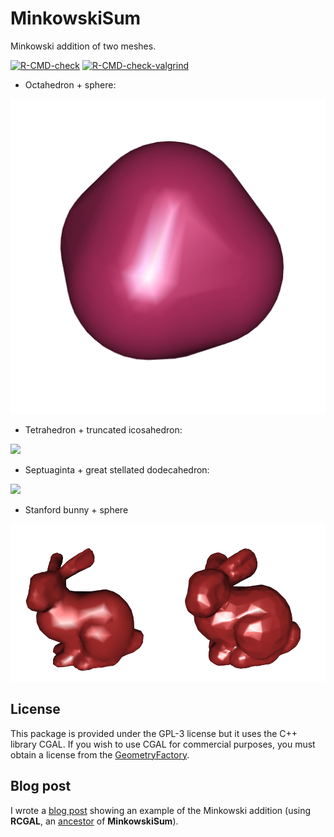 # MinkowskiSum

Minkowski addition of two meshes.

<!-- badges: start -->
[![R-CMD-check](https://github.com/stla/MinkowskiSum/actions/workflows/R-CMD-check.yaml/badge.svg)](https://github.com/stla/MinkowskiSum/actions/workflows/R-CMD-check.yaml)
[![R-CMD-check-valgrind](https://github.com/stla/MinkowskiSum/actions/workflows/R-CMD-check-valgrind.yaml/badge.svg)](https://github.com/stla/MinkowskiSum/actions/workflows/R-CMD-check-valgrind.yaml)
<!-- badges: end -->

- Octahedron + sphere:

![](https://raw.githubusercontent.com/stla/MeshesOperations/master/inst/screenshots/OctahedronPlusSphere.gif)

- Tetrahedron + truncated icosahedron:

![](https://raw.githubusercontent.com/stla/MeshesOperations/master/inst/screenshots/TetrahedronPlusTruncatedIcosahedron.gif)

- Septuaginta + great stellated dodecahedron:

![](https://raw.githubusercontent.com/stla/MinkowskiSum/main/inst/screenshots/septuaginta_gsdodecahedron.gif)

- Stanford bunny + sphere

![](https://raw.githubusercontent.com/stla/MinkowskiSum/main/inst/screenshots/bunny.png)



## License

This package is provided under the GPL-3 license but it uses the C++ library 
CGAL. If you wish to use CGAL for commercial purposes, you must obtain a 
license from the [GeometryFactory](https://geometryfactory.com).


## Blog post

I wrote a 
[blog post](https://laustep.github.io/stlahblog/posts/MinkowskiSumLeonardo.html) 
showing an example of the Minkowski addition (using **RCGAL**, an 
[ancestor](https://laustep.github.io/stlahblog/posts/splittingRCGAL.html) 
of **MinkowskiSum**).
